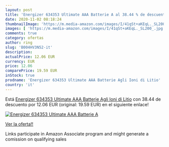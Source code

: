 ```yaml
---
layout: post
title: 'Energizer 634353 Ultimate AAA Batterie A al 38.44 % de descuento'
date: 2020-11-02 08:18:24
thumbnailImage: 'https://m.media-amazon.com/images/I/41qSt+aKEqL._SL200_.jpg'
images: [ 'https://m.media-amazon.com/images/I/41qSt+aKEqL._SL200_.jpg' ]
comments: true
category: ofertas
author: ring
slug: 'B004HV3N52-it'
description:
actualPrice: 12.06 EUR
currency: EUR
price: 12.06
comparePrice: 19.59 EUR
inStock: true
prodname: 'Energizer 634353 Ultimate AAA Batterie Agli Ioni di Litio'
country: 'it'
---
```


Está [Energizer 634353 Ultimate AAA Batterie Agli Ioni di Litio](https://www.amazon.it/dp/B004HV3N52/?tag=tolees00-21) con 38.44 de descuento por 12.06 EUR (original: 19.59 EUR) en el siguiente enlace!

[![Energizer 634353 Ultimate AAA Batterie A](https://m.media-amazon.com/images/I/41qSt+aKEqL._SL200_.jpg)](https://www.amazon.it/dp/B004HV3N52/?tag=tolees00-21)

[Ver la oferta!!](https://www.amazon.it/dp/B004HV3N52/?tag=tolees00-21)

Links participate in Amazon Associate program and might generate a comission on qualifying sales



